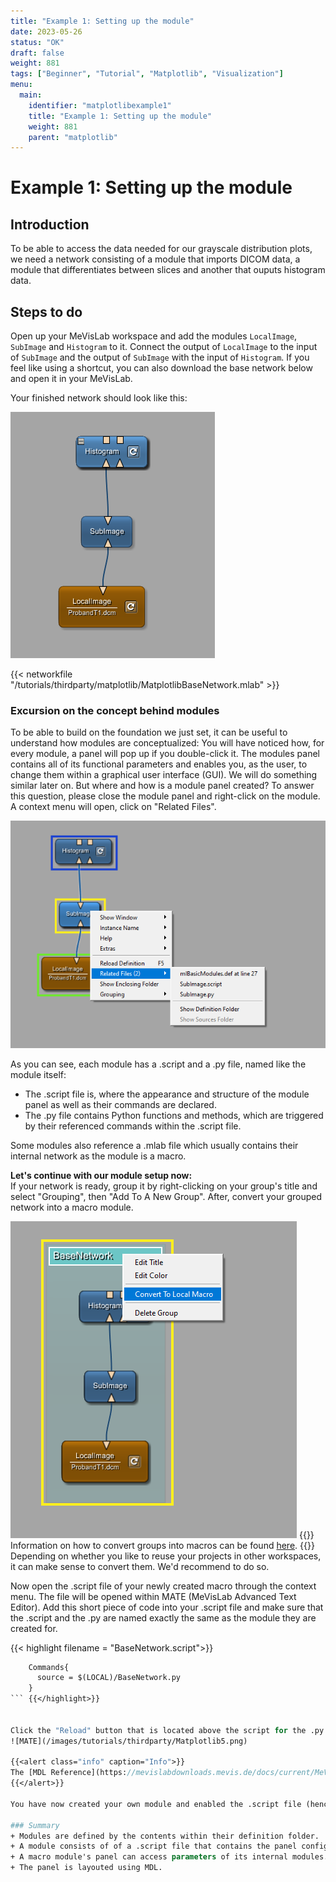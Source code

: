 ```yaml
---
title: "Example 1: Setting up the module"
date: 2023-05-26
status: "OK"
draft: false
weight: 881
tags: ["Beginner", "Tutorial", "Matplotlib", "Visualization"]
menu: 
  main:
    identifier: "matplotlibexample1"
    title: "Example 1: Setting up the module"
    weight: 881
    parent: "matplotlib"
---
```


# Example 1: Setting up the module

## Introduction

To be able to access the data needed for our grayscale distribution plots, we need a network consisting of a module that imports DICOM data, a module that differentiates between slices and another that ouputs histogram data. 

## Steps to do 

Open up your MeVisLab workspace and add the modules `LocalImage`, `SubImage` and `Histogram` to it.
Connect the output of `LocalImage` to the input of `SubImage` and the output of `SubImage` with the input of `Histogram`.
If you feel like using a shortcut, you can also download the base network below and open it in your MeVisLab.

Your finished network should look like this: 

![Base network](/images/tutorials/thirdparty/Matplotlib1.PNG)

{{< networkfile "/tutorials/thirdparty/matplotlib/MatplotlibBaseNetwork.mlab" >}}

### Excursion on the concept behind modules

To be able to build on the foundation we just set, it can be useful to understand how modules are conceptualized:
You will have noticed how, for every module, a panel will pop up if you double-click it. The modules panel contains all of its functional parameters and enables you, as the user, to change them within a graphical user interface (GUI). We will do something similar later on. 
But where and how is a module panel created? To answer this question, please close the module panel and right-click on the module. 
A context menu will open, click on "Related Files". 

![Context menu of the "SubImage" module](/images/tutorials/thirdparty/Matplotlib2.png)

As you can see, each module has a .script and a .py file, named like the module itself: 
+ The .script file is, where the appearance and structure of the module panel as well as their commands are declared. 
+ The .py file contains Python functions and methods, which are triggered by their referenced commands within the .script file.

Some modules also reference a .mlab file which usually contains their internal network as the module is a macro. 

**Let's continue with our module setup now:**  
If your network is ready, group it by right-clicking on your group's title and select "Grouping", then "Add To A New Group".
After, convert your grouped network into a macro module. 

![Converting to a macro](/images/tutorials/thirdparty/Matplotlib3.png)
{{<alert class="info" caption="Info">}}
Information on how to convert groups into macros can be found [here](/tutorials/basicmechanisms#TutorialMacroModules). 
{{</alert>}}
Depending on whether you like to reuse your projects in other workspaces, it can make sense to convert them.
We'd recommend to do so. 

Now open the .script file of your newly created macro through the context menu. The file will be opened within MATE (MeVisLab Advanced Text Editor). Add this short piece of code into your .script file and make sure that the .script and the .py are named exactly the same as the module they are created for.

{{< highlight filename = "BaseNetwork.script">}}
```Stan
    Commands{
      source = $(LOCAL)/BaseNetwork.py
    }
``` {{</highlight>}}


Click the "Reload" button that is located above the script for the .py file to be added into the module definition folder, then open it using the "Files" button on the same bar as demonstrated below:
![MATE](/images/tutorials/thirdparty/Matplotlib5.png)

{{<alert class="info" caption="Info">}}
The [MDL Reference](https://mevislabdownloads.mevis.de/docs/current/MeVisLab/Resources/Documentation/Publish/SDK/MDLReference/index.html) is a very handy tool for this and surely also for following projects. 
{{</alert>}}

You have now created your own module and enabled the .script file (hence the GUI or panel later on) to access functions and methods written in the .py file. 

### Summary 
+ Modules are defined by the contents within their definition folder.
+ A module consists of of a .script file that contains the panel configuration and a .py file containing methods that are accessed via the panel and provide functionalities (Interacting with the parameters of modules in the macros internal network).
+ A macro module's panel can access parameters of its internal modules. 
+ The panel is layouted using MDL.













